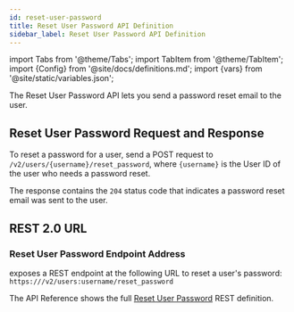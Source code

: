 ```yaml
---
id: reset-user-password
title: Reset User Password API Definition
sidebar_label: Reset User Password API Definition
---
```


import Tabs from '@theme/Tabs';
import TabItem from '@theme/TabItem';
import {Config} from '@site/docs/definitions.md';
import {vars} from '@site/static/variables.json';

The Reset User Password API lets you send a password reset email to the user.

## Reset User Password Request and Response

To reset a password for a user, send a POST request to `/v2/users/{username}/reset_password`,
where `{username}` is the User ID of the user who needs a password reset.

The response contains the `204` status code that indicates a password reset
email was sent to the user.

## REST 2.0 URL

### Reset User Password Endpoint Address

<Config v="names.product"/> exposes a REST endpoint at the following URL
to reset a user's password:
<code>https://<Config v="domains.rest.indexing"/>/v2/users:username/reset_password</code>

The API Reference shows the full [Reset User Password](/docs/rest-api/reset-user-password) REST definition.
